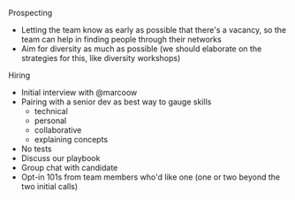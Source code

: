 Prospecting
- Letting the team know as early as possible that there's a vacancy, so the team can help in finding people through their networks
- Aim for diversity as much as possible (we should elaborate on the strategies for this, like diversity workshops)

Hiring
- Initial interview with @marcoow
- Pairing with a senior dev as best way to gauge skills
  - technical
  - personal
  - collaborative
  - explaining concepts
- No tests
- Discuss our playbook
- Group chat with candidate
- Opt-in 101s from team members who'd like one (one or two beyond the two initial calls)
